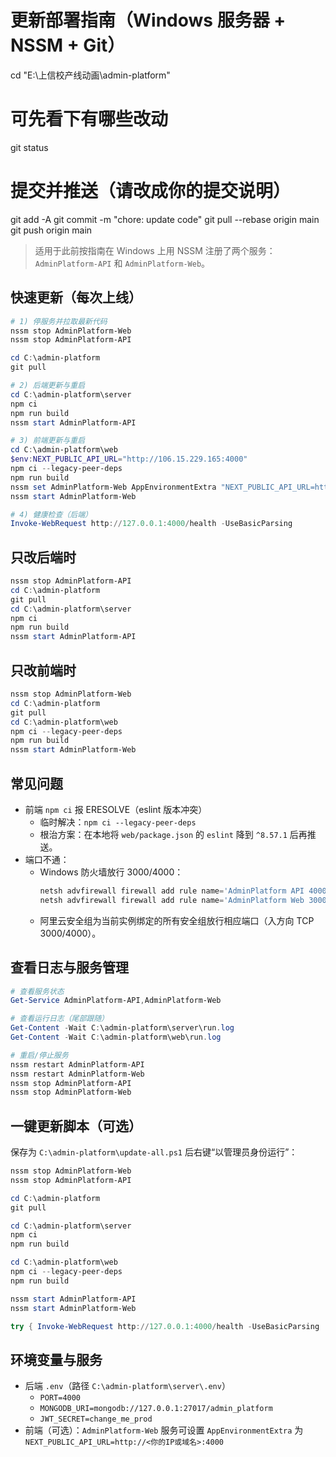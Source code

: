 # 更新部署指南（Windows 服务器 + NSSM + Git）

cd "E:\上信校产线动画\admin-platform"

# 可先看下有哪些改动
git status

# 提交并推送（请改成你的提交说明）
git add -A
git commit -m "chore: update code"
git pull --rebase origin main
git push origin main

> 适用于此前按指南在 Windows 上用 NSSM 注册了两个服务：`AdminPlatform-API` 和 `AdminPlatform-Web`。

## 快速更新（每次上线）
```powershell
# 1) 停服务并拉取最新代码
nssm stop AdminPlatform-Web
nssm stop AdminPlatform-API

cd C:\admin-platform
git pull

# 2) 后端更新与重启
cd C:\admin-platform\server
npm ci
npm run build
nssm start AdminPlatform-API

# 3) 前端更新与重启
cd C:\admin-platform\web
$env:NEXT_PUBLIC_API_URL="http://106.15.229.165:4000"
npm ci --legacy-peer-deps
npm run build
nssm set AdminPlatform-Web AppEnvironmentExtra "NEXT_PUBLIC_API_URL=http://106.15.229.165:4000"
nssm start AdminPlatform-Web

# 4) 健康检查（后端）
Invoke-WebRequest http://127.0.0.1:4000/health -UseBasicParsing
```

## 只改后端时
```powershell
nssm stop AdminPlatform-API
cd C:\admin-platform
git pull
cd C:\admin-platform\server
npm ci
npm run build
nssm start AdminPlatform-API
```

## 只改前端时
```powershell
nssm stop AdminPlatform-Web
cd C:\admin-platform
git pull
cd C:\admin-platform\web
npm ci --legacy-peer-deps
npm run build
nssm start AdminPlatform-Web
```

## 常见问题
- 前端 `npm ci` 报 ERESOLVE（eslint 版本冲突）
  - 临时解决：`npm ci --legacy-peer-deps`
  - 根治方案：在本地将 `web/package.json` 的 `eslint` 降到 `^8.57.1` 后再推送。
- 端口不通：
  - Windows 防火墙放行 3000/4000：
    ```powershell
    netsh advfirewall firewall add rule name='AdminPlatform API 4000' dir=in action=allow protocol=TCP localport=4000 profile=any
    netsh advfirewall firewall add rule name='AdminPlatform Web 3000' dir=in action=allow protocol=TCP localport=3000 profile=any
    ```
  - 阿里云安全组为当前实例绑定的所有安全组放行相应端口（入方向 TCP 3000/4000）。

## 查看日志与服务管理
```powershell
# 查看服务状态
Get-Service AdminPlatform-API,AdminPlatform-Web

# 查看运行日志（尾部跟随）
Get-Content -Wait C:\admin-platform\server\run.log
Get-Content -Wait C:\admin-platform\web\run.log

# 重启/停止服务
nssm restart AdminPlatform-API
nssm restart AdminPlatform-Web
nssm stop AdminPlatform-API
nssm stop AdminPlatform-Web
```

## 一键更新脚本（可选）
保存为 `C:\admin-platform\update-all.ps1` 后右键“以管理员身份运行”：
```powershell
nssm stop AdminPlatform-Web
nssm stop AdminPlatform-API

cd C:\admin-platform
git pull

cd C:\admin-platform\server
npm ci
npm run build

cd C:\admin-platform\web
npm ci --legacy-peer-deps
npm run build

nssm start AdminPlatform-API
nssm start AdminPlatform-Web

try { Invoke-WebRequest http://127.0.0.1:4000/health -UseBasicParsing | Out-Null; "API OK" } catch { "API FAIL" }
```

## 环境变量与服务
- 后端 `.env`（路径 `C:\admin-platform\server\.env`）
  - `PORT=4000`
  - `MONGODB_URI=mongodb://127.0.0.1:27017/admin_platform`
  - `JWT_SECRET=change_me_prod`
- 前端（可选）：`AdminPlatform-Web` 服务可设置 `AppEnvironmentExtra` 为 `NEXT_PUBLIC_API_URL=http://<你的IP或域名>:4000` 